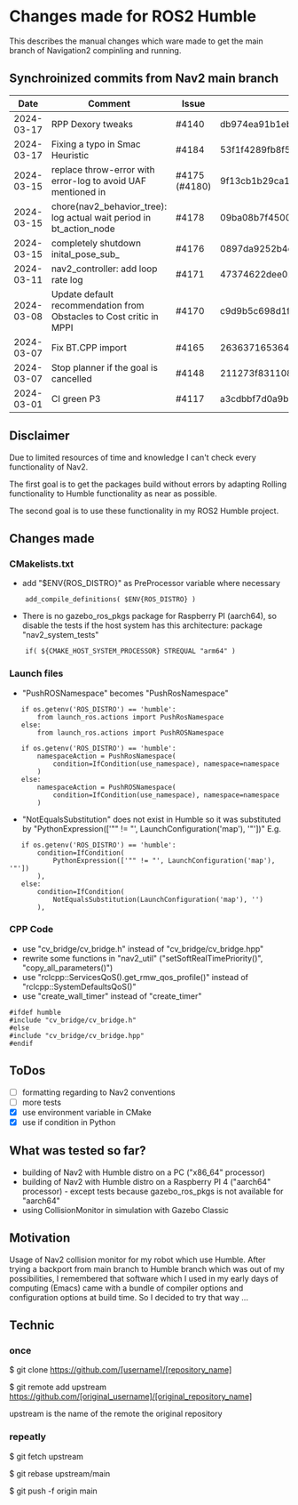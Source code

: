 # Changes made for ROS2 Humble

This describes the manual changes which ware made to get the main branch of Navigation2 compinling and running.

## Synchroinized commits from Nav2 main branch

|    Date    | Comment | Issue | Commit Hash |
| ---------- | ------- | ----- | ----------- |
| 2024-03-17 | RPP Dexory tweaks | #4140 | db974ea91b1eb01d7abf094aad511c0f2306d55f |
| 2024-03-17 | Fixing a typo in Smac Heuristic | #4184 | 53f1f4289fb8f5630c4e22ba5b57ceb9c0c25ff6 |
| 2024-03-15 | replace throw-error with error-log to avoid UAF mentioned in | #4175 (#4180) | 9f13cb1b29ca14c11bcbe11ab02d35c71f35de9d |
| 2024-03-15 | chore(nav2_behavior_tree): log actual wait period in bt_action_node | #4178 | 09ba08b7f45004df92f77fa683ea33d8afa2acce |
| 2024-03-15 | completely shutdown inital_pose_sub_ | #4176 | 0897da9252b4cb537b1110e88831a1e63ac157d3 |
| 2024-03-11 | nav2_controller: add loop rate log | #4171 | 47374622dee01a27e5f9b8ae08f3d19a15de9b3a |
| 2024-03-08 | Update default recommendation from Obstacles to Cost critic in MPPI | #4170 | c9d9b5c698d1f5aff060806481d18ba7e9b18cb2 |
| 2024-03-07 | Fix BT.CPP import | #4165 | 26363716536425ff6479610c18639c853e7537be |
| 2024-03-07 | Stop planner if the goal is cancelled | #4148 | 211273f831108a767a42ccc8bfc5d5de50761cc1 |
| 2024-03-01 | CI green P3 | #4117 | a3cdbbf7d0a9be9ec50f876ab365a45eff2214d9 |

## Disclaimer

Due to limited resources of time and knowledge I can't check every functionality of Nav2.

The first goal is to get the packages build without errors by adapting Rolling functionality to Humble functionality as near as possible.

The second goal is to use these functionality in my ROS2 Humble project.

## Changes made

### CMakelists.txt
- add "$ENV{ROS_DISTRO}" as PreProcessor variable where necessary
```
    add_compile_definitions( $ENV{ROS_DISTRO} )
```


- There is no gazebo_ros_pkgs package for Raspberry PI (aarch64), so disable the tests if the host system has this architecture:
package "nav2_system_tests" 
```
    if( ${CMAKE_HOST_SYSTEM_PROCESSOR} STREQUAL "arm64" )
```

### Launch files
- "PushROSNamespace" becomes "PushRosNamespace"

 ```
    if os.getenv('ROS_DISTRO') == 'humble':
        from launch_ros.actions import PushRosNamespace
    else:
        from launch_ros.actions import PushROSNamespace
 ```
 ```
    if os.getenv('ROS_DISTRO') == 'humble':
        namespaceAction = PushRosNamespace(
            condition=IfCondition(use_namespace), namespace=namespace
        )
    else:
        namespaceAction = PushROSNamespace(
            condition=IfCondition(use_namespace), namespace=namespace
        )
 ```

- "NotEqualsSubstitution" does not exist in  Humble so it was substituted by "PythonExpression(['"" != "', LaunchConfiguration('map'), '"'])"
E.g.
 ```
    if os.getenv('ROS_DISTRO') == 'humble':
        condition=IfCondition(
            PythonExpression(['"" != "', LaunchConfiguration('map'), '"'])
        ),
    else:
        condition=IfCondition(
            NotEqualsSubstitution(LaunchConfiguration('map'), '')
        ),
 ```

### CPP Code

- use "cv_bridge/cv_bridge.h" instead of "cv_bridge/cv_bridge.hpp"
- rewrite some functions in "nav2_util" ("setSoftRealTimePriority()", "copy_all_parameters()")
- use "rclcpp::ServicesQoS().get_rmw_qos_profile()" instead of "rclcpp::SystemDefaultsQoS()"
- use "create_wall_timer" instead of "create_timer"
```
#ifdef humble
#include "cv_bridge/cv_bridge.h"
#else
#include "cv_bridge/cv_bridge.hpp"
#endif
```

## ToDos

- [ ] formatting regarding to Nav2 conventions
- [ ] more tests
- [X] use environment variable in CMake
- [X] use if condition in Python

## What was tested so far?

- building of Nav2 with Humble distro on a PC ("x86_64" processor)
- building of Nav2 with Humble distro on a Raspberry PI 4 ("aarch64" processor) - except tests because gazebo_ros_pkgs is not available for "aarch64"
- using CollisionMonitor in simulation with Gazebo Classic

## Motivation

Usage of Nav2 collision monitor for my robot which use Humble.
After trying a backport from main branch to Humble branch which was out of my possibilities, I remembered that software which I used in my early days of computing (Emacs) came with a bundle of compiler options and configuration options at build time. So I decided to try that way ...

## Technic

### once 

$ git clone https://github.com/[username]/[repository_name]

$ git remote add upstream https://github.com/[original_username]/[original_repository_name]

upstream is the name of the remote the original repository

### repeatly

$ git fetch upstream

$ git rebase upstream/main

$ git push -f origin main
